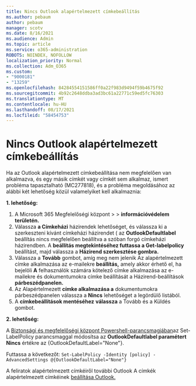```yaml
---
title: Nincs Outlook alapértelmezett címkebeállítás
ms.author: pebaum
author: pebaum
manager: scotv
ms.date: 8/16/2021
ms.audience: Admin
ms.topic: article
ms.service: o365-administration
ROBOTS: NOINDEX, NOFOLLOW
localization_priority: Normal
ms.collection: Adm_O365
ms.custom:
- "9000181"
- "13259"
ms.openlocfilehash: 84284554151586ff0a22f983d9494f59b4675f92
ms.sourcegitcommit: 4b92c2648ddba3ad3bc61a22771c59ed5fc76303
ms.translationtype: MT
ms.contentlocale: hu-HU
ms.lasthandoff: 08/17/2021
ms.locfileid: "58454753"
---
```

# <a name="default-outlook-label-setting-not-applied"></a>Nincs Outlook alapértelmezett címkebeállítás

Ha az Outlook alapértelmezett címkebeállítása nem megfelelően van alkalmazva, és egy másik címkét vagy címkét sem alkalmaz, ismert probléma tapasztalható (MC277818), és a probléma megoldásához az alábbi két lehetőség közül valamelyiket kell alkalmaznia:

**1. lehetőség:**

1. A Microsoft 365 Megfelelőségi központ >   >  **információvédelem területén.**
1. Válassza **a Címkeházi** házirendek lehetőséget, és válassza ki a szerkeszteni kívánt címkeházi házirendet ( az **OutlookDefaultlabel** beállítás nincs megfelelően beállítva a szóban forgó címkeházi házirendben. A **beállítás megtekintéséhez futtassa a Get-labelpolicy** beállítást, majd válassza a **Házirend szerkesztése gombra.**
1. Válassza a **Tovább** gombot, amíg meg nem jelenik Az alapértelmezett címke alkalmazása az e-mailekre **beállítás,** amely akkor érhető el, ha bejelöli **A** felhasználók számára kötelező címke alkalmazása az e-mailekre és dokumentumokra címke beállítását a Házirend-beállítások **párbeszédpanelen.**
1. Az Alapértelmezett **címke alkalmazása a** dokumentumokra párbeszédpanelen válassza a **Nincs** lehetőséget a legördülő listából.
1. A **címkebeállítások mentéséhez** **válassza** a Tovább és a Küldés gombot.

**2. lehetőség:**

A [Biztonsági és megfelelőségi központ Powershell-parancsmagjában](https://docs.microsoft.com/powershell/exchange/connect-to-scc-powershell?view=exchange-ps)az Set-LabelPolicy parancsmaggal módosítsa az **OutlookDefaultlabel paramétert** **Nincs** értékre az {OutlookDefaultLabel="None"}.

Futtassa a következőt: `Set-LabelPolicy -Identity [policy] -AdvancedSettings @{OutlookDefaultLabel="None"}`

A feliratok alapértelmezett címkéiről további Outlook A címkék alapértelmezett címkéinek [beállítása Outlook.](https://docs.microsoft.com/azure/information-protection/rms-client/clientv2-admin-guide-customizations#set-a-different-default-label-for-outlook)